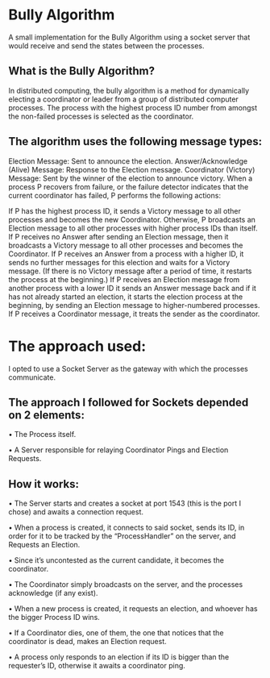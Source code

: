 # Bully Algorithm
A small implementation for the Bully Algorithm using a socket server that would receive and send the states between the processes.

## What is the Bully Algorithm?

In distributed computing, the bully algorithm is a method for dynamically electing a coordinator or leader from a group of distributed computer processes. The process with the highest process ID number from amongst the non-failed processes is selected as the coordinator.

## The algorithm uses the following message types:

Election Message: Sent to announce the election.
Answer/Acknowledge (Alive) Message: Response to the Election message.
Coordinator (Victory) Message: Sent by the winner of the election to announce victory.
When a process P recovers from failure, or the failure detector indicates that the current coordinator has failed, P performs the following actions:

If P has the highest process ID, it sends a Victory message to all other processes and becomes the new Coordinator. Otherwise, P broadcasts an Election message to all other processes with higher process IDs than itself.
If P receives no Answer after sending an Election message, then it broadcasts a Victory message to all other processes and becomes the Coordinator.
If P receives an Answer from a process with a higher ID, it sends no further messages for this election and waits for a Victory message. (If there is no Victory message after a period of time, it restarts the process at the beginning.)
If P receives an Election message from another process with a lower ID it sends an Answer message back and if it has not already started an election, it starts the election process at the beginning, by sending an Election message to higher-numbered processes.
If P receives a Coordinator message, it treats the sender as the coordinator.

# The approach used:
I opted to use a Socket Server as the gateway with which the processes communicate.

## The approach I followed for Sockets depended on 2 elements:
  •	The Process itself.
  
  •	A Server responsible for relaying Coordinator Pings and Election Requests.
  
## How it works:
  •	The Server starts and creates a socket at port 1543 (this is the port I chose) and awaits a connection request.
  
  •	When a process is created, it connects to said socket, sends its ID, in order for it to be tracked by the “ProcessHandler” on the server, and Requests an Election.
  
  •	Since it’s uncontested as the current candidate, it becomes the coordinator.
  
  •	The Coordinator simply broadcasts on the server, and the processes acknowledge (if any exist).
  
  •	When a new process is created, it requests an election, and whoever has the bigger Process ID wins.
  
  •	If a Coordinator dies, one of them, the one that notices that the coordinator is dead, makes an Election request.
  
  •	A process only responds to an election if its ID is bigger than the requester’s ID, otherwise it awaits a coordinator ping.
